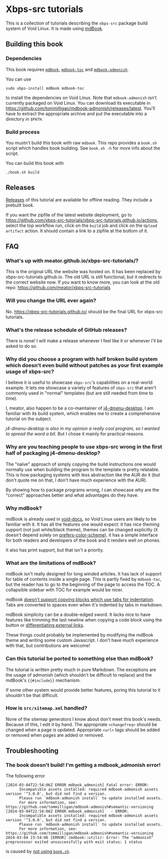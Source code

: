 # Xbps-src tutorials
This is a collection of tutorials describing the `xbps-src` package build system
of Void Linux. It is made using [mdBook](https://rust-lang.github.io/mdBook/).

## Building this book
### Dependencies
This book requires [`mdBook`](https://github.com/rust-lang/mdBook),
[`mdbook-toc`](https://github.com/badboy/mdbook-toc) and
[`mdbook-admonish`](https://github.com/tommilligan/mdbook-admonish).

You can use

```
sudo xbps-install mdBook mdbook-toc
```

to install the dependencies on Void Linux. Note that `mdbook-admonish` isn't
currently packaged on Void Linux. You can download its executable in
<https://github.com/tommilligan/mdbook-admonish/releases/latest>. You'll have to
extract the appropriate archive and put the executable into a directory in
`$PATH`.

### Build process
You mustn't build this book with raw `mdbook`. This repo provides a `book.sh`
script which handles book building. See `book.sh -h` for more info about the
script.

You can build this book with

```
./book.sh build
```

## Releases
[Releases](https://github.com/xbps-src-tutorials/xbps-src-tutorials.github.io/releases/latest)
of this tutorial are available for offline reading. They include a prebuilt
book.

If you want the zipfile of the latest website deployment, go to
<https://github.com/xbps-src-tutorials/xbps-src-tutorials.github.io/actions>,
select the top workflow run, click on the `build` job and click on the `Upload
artifact` action. It should contain a link to a zipfile at the bottom of it.

## FAQ
### What's up with meator.github.io/xbps-src-tutorials/?
This is the original URL the website was hosted on. It has been replaced by
xbps-src-tutorials.github.io. The old URL is still functional, but it redirects
to the correct website now. If you want to know more, you can look at the old
repo: https://github.com/meator/xbps-src-tutorials

### Will you change the URL ever again?
No. <https://xbps-src-tutorials.github.io/> should be the final URL for xbps-src
tutorials.

### What's the release schedule of GitHub releases?
There is none! I will make a release whenever I feel like it or whenever I'll be
asked to do so.

### Why did you choose a program with half broken build system which doesn't even build without patches as your first example usage of xbps-src?
I believe it is useful to showcase `xbps-src`'s capabilities on a real-world
example. It lets me showcase a variety of features of `xbps-src` that aren't
commonly used in "normal" templates (but are still needed from time to time).

I, meator, also happen to be a co-maintainer of
[j4-dmenu-desktop](https://github.com/enkore/j4-dmenu-desktop). I am familiar
with its build system, which enables me to create a comprehensive tutorial on
the subject.

_j4-dmenu-desktop is also in my opinion a really cool program, so I wanted to
spread the word a bit._ But I chose it mainly for practical reasons.

### Why are you teaching people to use xbps-src wrong in the first half of packaging j4-dmenu-desktop?
The "naïve" approach of simply copying the build instructions one would normally
use when building the program to the template is pretty relatable. This is how
packaging systems with less abstraction like the AUR do it (but don't quote me
on that, I don't have much experience with the AUR).

By showing how to package programs wrong, I can showcase why are the "correct"
approaches better and what advantages do they have.

### Why mdBook?
mdBook is already used in [void-docs](https://github.com/void-linux/void-docs),
so Void Linux users are likely to be familiar with it. It has all the features
one would expect: it has nice theming support (not just white/black theme),
themes can be changed explicitly (it doesn't depend solely on
[prefers-color-scheme](https://developer.mozilla.org/en-US/docs/Web/CSS/@media/prefers-color-scheme)),
it has a simple interface for both readers and developers of the book and it
renders well on phones.

It also has print support, but that isn't a priority.

### What are the limitations of mdBook?
mdBook isn't really designed for long winded articles. It has lack of support
for table of contents inside a single page. This is partly fixed by
`mdbook-toc`, but the reader has to go to the beginning of the page to access
the TOC. A collapsible sidebar with TOC for example would be nicer.

mdBook [doesn't support copying blocks which use tabs for
indentation](https://github.com/rust-lang/mdBook/issues/1686). Tabs are
converted to spaces even when it's indented by tabs in markdown.

mdBook simplicity can be a double-edged sword. It lacks nice to have features
like trimming the last newline when copying a code block using the button or
[differentiating external
links](https://github.com/rust-lang/mdBook/issues/2326).

These things could probably be implemented by modifying the mdBook theme and
writing some custom Javascript. I don't have much experience with that, but
contributions are welcome!

### Can this tutorial be ported to something else than mdBook?
The tutorial is written pretty much in pure Markdown. The exceptions are the
usage of admonish (which shouldn't be difficult to replace) and the mdBook's
`{{#include}}` mechanism.

If some other system would provide better features, poring this tutorial to it
shouldn't be that difficult.

### How is `src/sitemap.xml` handled?
None of the sitemap generators I know about don't meet this book's needs.
Because of this, I edit it by hand. The appropriate `<changefreq>` should be
changed when a page is updated. Appropriate `<url>` tags should be added or
removed when pages are added or removed.

## Troubleshooting
### The book doesn't build! I'm getting a mdbook_admonish error!
The following error

```
[2024-03-04T22:54:06Z ERROR mdbook_admonish] Fatal error: ERROR:
      Incompatible assets installed: required mdbook-admonish assets version '^3.0.0', but did not find a version.
      Please run `mdbook-admonish install` to update installed assets.
      For more information, see: https://github.com/tommilligan/mdbook-admonish#semantic-versioning
[2024-03-04T22:54:06Z ERROR mdbook_admonish]   - ERROR:
      Incompatible assets installed: required mdbook-admonish assets version '^3.0.0', but did not find a version.
      Please run `mdbook-admonish install` to update installed assets.
      For more information, see: https://github.com/tommilligan/mdbook-admonish#semantic-versioning
2024-03-04 23:54:06 [ERROR] (mdbook::utils): Error: The "admonish" preprocessor exited unsuccessfully with exit status: 1 status
```

is caused by [not using `book.sh`](#build-process).

